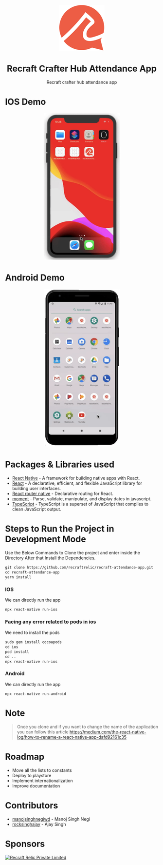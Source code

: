 [<p align="center"><img width="150" src="./app-logo.png"></p>](https://github.com/recraftrelic/recraft-attendance-app/)

<h1 align="center">Recraft Crafter Hub Attendance App</h1>

<p align="center">Recraft crafter hub attendance app</p>

IOS Demo
=======
<p align="center">
  <img width="250" src="./previews/ios-1.gif">
</p>

Android Demo
=======
<p align="center">
  <img width="250" src="./previews/android-1.gif">
</p>

Packages & Libraries used
=======

* [React Native](https://www.npmjs.com/package/react-native) - A framework for building native apps with React.
* [React](https://www.npmjs.com/package/react) - A declarative, efficient, and flexible JavaScript library for building user interfaces.
* [React router native](https://www.npmjs.com/package/react-router-native) - Declarative routing for React.
* [moment](https://www.npmjs.com/package/moment) - Parse, validate, manipulate, and display dates in javascript.
* [TypeScript](https://www.npmjs.com/package/typescript) - TypeScript is a superset of JavaScript that compiles to clean JavaScript output.

Steps to Run the Project in Development Mode
=======
Use the Below Commands to Clone the project and enter inside the Directory
After that Install the Dependencies.
```
git clone https://github.com/recraftrelic/recraft-attendance-app.git
cd recraft-attendance-app
yarn install
```

### IOS
We can directly run the app
```
npx react-native run-ios
```

### Facing any error related to pods in ios
We need to install the pods
```
sudo gem install cocoapods
cd ios
pod install
cd ..
npx react-native run-ios
```

### Android
We can directly run the app
```
npx react-native run-android
```

Note
=======

> Once you clone and if you want to change the name of the application you can follow this article https://medium.com/the-react-native-log/how-to-rename-a-react-native-app-dafd92161c35

Roadmap
=======

* Move all the lists to constants
* Deploy to playstore
* Implement internationalization
* Improve documentation

Contributors
=======
* [manojsinghnegiwd](https://github.com/manojsinghnegiwd) - Manoj Singh Negi
* [rocksinghajay](https://github.com/rocksinghajay) - Ajay Singh

Sponsors
=======
[<img src="http://www.recraftstudio.com/images/logo.png" alt="Recraft Relic Private Limited" width="50"/>](http://www.recraftrelic.com)
